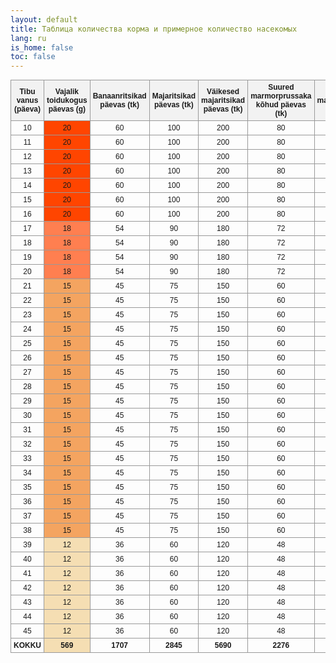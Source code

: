 ```yaml
---
layout: default
title: Таблица количества корма и примерное количество насекомых
lang: ru
is_home: false
toc: false
---
```

<style>
  table {
    border-collapse: collapse;
    width: 100%;
    font-family: Arial, sans-serif;
    font-size: 12px;
  }
  th, td {
    border: 1px solid #999;
    text-align: center;
    padding: 4px;
  }
  th {
    background-color: #f2f2f2;
  }
</style>

<table>
<tr>
  <th>Tibu vanus (päeva)</th>
  <th>Vajalik toidukogus päevas (g)</th>
  <th>Banaanritsikad päevas (tk)</th>
  <th>Majaritsikad päevas (tk)</th>
  <th>Väikesed majaritsikad päevas (tk)</th>
  <th>Suured marmorprussaka kõhud päevas (tk)</th>
  <th>Väikesed marmorprussakad tervikuna (tk)</th>
</tr>
<tr><td>10</td><td style='background-color:#ff4500'>20</td><td>60</td><td>100</td><td>200</td><td>80</td><td>160</td></tr>
<tr><td>11</td><td style='background-color:#ff4500'>20</td><td>60</td><td>100</td><td>200</td><td>80</td><td>160</td></tr>
<tr><td>12</td><td style='background-color:#ff4500'>20</td><td>60</td><td>100</td><td>200</td><td>80</td><td>160</td></tr>
<tr><td>13</td><td style='background-color:#ff4500'>20</td><td>60</td><td>100</td><td>200</td><td>80</td><td>160</td></tr>
<tr><td>14</td><td style='background-color:#ff4500'>20</td><td>60</td><td>100</td><td>200</td><td>80</td><td>160</td></tr>
<tr><td>15</td><td style='background-color:#ff4500'>20</td><td>60</td><td>100</td><td>200</td><td>80</td><td>160</td></tr>
<tr><td>16</td><td style='background-color:#ff4500'>20</td><td>60</td><td>100</td><td>200</td><td>80</td><td>160</td></tr>
<tr><td>17</td><td style='background-color:#ff7f50'>18</td><td>54</td><td>90</td><td>180</td><td>72</td><td>144</td></tr>
<tr><td>18</td><td style='background-color:#ff7f50'>18</td><td>54</td><td>90</td><td>180</td><td>72</td><td>144</td></tr>
<tr><td>19</td><td style='background-color:#ff7f50'>18</td><td>54</td><td>90</td><td>180</td><td>72</td><td>144</td></tr>
<tr><td>20</td><td style='background-color:#ff7f50'>18</td><td>54</td><td>90</td><td>180</td><td>72</td><td>144</td></tr>
<tr><td>21</td><td style='background-color:#f4a460'>15</td><td>45</td><td>75</td><td>150</td><td>60</td><td>120</td></tr>
<tr><td>22</td><td style='background-color:#f4a460'>15</td><td>45</td><td>75</td><td>150</td><td>60</td><td>120</td></tr>
<tr><td>23</td><td style='background-color:#f4a460'>15</td><td>45</td><td>75</td><td>150</td><td>60</td><td>120</td></tr>
<tr><td>24</td><td style='background-color:#f4a460'>15</td><td>45</td><td>75</td><td>150</td><td>60</td><td>120</td></tr>
<tr><td>25</td><td style='background-color:#f4a460'>15</td><td>45</td><td>75</td><td>150</td><td>60</td><td>120</td></tr>
<tr><td>26</td><td style='background-color:#f4a460'>15</td><td>45</td><td>75</td><td>150</td><td>60</td><td>120</td></tr>
<tr><td>27</td><td style='background-color:#f4a460'>15</td><td>45</td><td>75</td><td>150</td><td>60</td><td>120</td></tr>
<tr><td>28</td><td style='background-color:#f4a460'>15</td><td>45</td><td>75</td><td>150</td><td>60</td><td>120</td></tr>
<tr><td>29</td><td style='background-color:#f4a460'>15</td><td>45</td><td>75</td><td>150</td><td>60</td><td>120</td></tr>
<tr><td>30</td><td style='background-color:#f4a460'>15</td><td>45</td><td>75</td><td>150</td><td>60</td><td>120</td></tr>
<tr><td>31</td><td style='background-color:#f4a460'>15</td><td>45</td><td>75</td><td>150</td><td>60</td><td>120</td></tr>
<tr><td>32</td><td style='background-color:#f4a460'>15</td><td>45</td><td>75</td><td>150</td><td>60</td><td>120</td></tr>
<tr><td>33</td><td style='background-color:#f4a460'>15</td><td>45</td><td>75</td><td>150</td><td>60</td><td>120</td></tr>
<tr><td>34</td><td style='background-color:#f4a460'>15</td><td>45</td><td>75</td><td>150</td><td>60</td><td>120</td></tr>
<tr><td>35</td><td style='background-color:#f4a460'>15</td><td>45</td><td>75</td><td>150</td><td>60</td><td>120</td></tr>
<tr><td>36</td><td style='background-color:#f4a460'>15</td><td>45</td><td>75</td><td>150</td><td>60</td><td>120</td></tr>
<tr><td>37</td><td style='background-color:#f4a460'>15</td><td>45</td><td>75</td><td>150</td><td>60</td><td>120</td></tr>
<tr><td>38</td><td style='background-color:#f4a460'>15</td><td>45</td><td>75</td><td>150</td><td>60</td><td>120</td></tr>
<tr><td>39</td><td style='background-color:#f5deb3'>12</td><td>36</td><td>60</td><td>120</td><td>48</td><td>96</td></tr>
<tr><td>40</td><td style='background-color:#f5deb3'>12</td><td>36</td><td>60</td><td>120</td><td>48</td><td>96</td></tr>
<tr><td>41</td><td style='background-color:#f5deb3'>12</td><td>36</td><td>60</td><td>120</td><td>48</td><td>96</td></tr>
<tr><td>42</td><td style='background-color:#f5deb3'>12</td><td>36</td><td>60</td><td>120</td><td>48</td><td>96</td></tr>
<tr><td>43</td><td style='background-color:#f5deb3'>12</td><td>36</td><td>60</td><td>120</td><td>48</td><td>96</td></tr>
<tr><td>44</td><td style='background-color:#f5deb3'>12</td><td>36</td><td>60</td><td>120</td><td>48</td><td>96</td></tr>
<tr><td>45</td><td style='background-color:#f5deb3'>12</td><td>36</td><td>60</td><td>120</td><td>48</td><td>96</td></tr>
<tr><td><b>KOKKU</b></td><td style='background-color:#f5deb3'><b>569</b></td><td><b>1707</b></td><td><b>2845</b></td><td><b>5690</b></td><td><b>2276</b></td><td><b>4552</b></td></tr>
</table>
